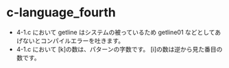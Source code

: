# c-language_fourth

- 4-1.c において getline はシステムの被っているため getline01 などとしてあげないとコンパイルエラーを吐きます。
- 4-1.c において [k]の数は、パターンの字数です。 [i]の数は逆から見た番目の数です。
